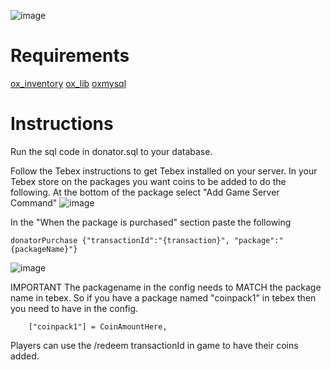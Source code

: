 ![image](https://user-images.githubusercontent.com/82112471/195740699-7fe040c6-bd35-4376-85c0-b045aa8ff4e4.png)

# Requirements
[ox_inventory](https://github.com/overextended/ox_inventory)
[ox_lib](https://github.com/overextended/ox_lib)
[oxmysql](https://github.com/overextended/oxmysql)

# Instructions
Run the sql code in donator.sql to your database.

Follow the Tebex instructions to get Tebex installed on your server.
In your Tebex store on the packages you want coins to be added to do the following.
At the bottom of the package select "Add Game Server Command"
![image](https://user-images.githubusercontent.com/7463741/193162239-df5c838a-63f4-4ac0-816f-0e783275026a.png)

In the "When the package is purchased" section paste the following
```
donatorPurchase {"transactionId":"{transaction}", "package":"{packageName}"}
```
![image](https://user-images.githubusercontent.com/7463741/193162202-93c9245d-c49e-4837-922c-53fe3a273c63.png)

IMPORTANT
The packagename in the config needs to MATCH the package name in tebex.
So if you have a package named "coinpack1" in tebex then you need to have in the config.
```
    ["coinpack1"] = CoinAmountHere,
```

Players can use the /redeem transactionId in game to have their coins added.
